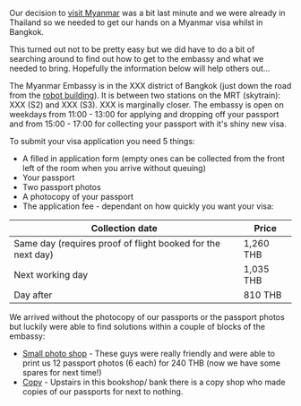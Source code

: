 Our decision to [visit Myanmar](/blog/2013-05-15/burma-into-the-south/) was a bit last minute and we were already in Thailand so we needed to get our hands on a Myanmar visa whilst in Bangkok.

This turned out not to be pretty easy but we did have to do a bit of searching around to find out how to get to the embassy and what we needed to bring. Hopefully the information below will help others out...

The Myanmar Embassy is in the XXX district of Bangkok (just down the road from the [robot building](#)). It is between two stations on the MRT (skytrain): XXX (S2) and XXX (S3). XXX is marginally closer. The embassy is open on weekdays from 11:00 - 13:00 for applying and dropping off your passport and from 15:00 - 17:00 for collecting your passport with it's shiny new visa.

To submit your visa application you need 5 things:

 * A filled in application form (empty ones can be collected from the front left of the room when you arrive without queuing)
 * Your passport
 * Two passport photos
 * A photocopy of your passport
 * The application fee - dependant on how quickly you want your visa:
  
| Collection date | Price |
| --------------- | ----- |
| Same day (requires proof of flight booked for the next day) | 1,260 THB |
| Next working day | 1,035 THB |
| Day after | 810 THB |

We arrived without the photocopy of our passports or the passport photos but luckily were able to find solutions within a couple of blocks of the embassy:

 * [Small photo shop](#) - These guys were really friendly and were able to print us 12 passport photos (6 each) for 240 THB (now we have some spares for next time!)
 * [Copy](#) - Upstairs in this bookshop/ bank there is a copy shop who made copies of our passports for next to nothing.